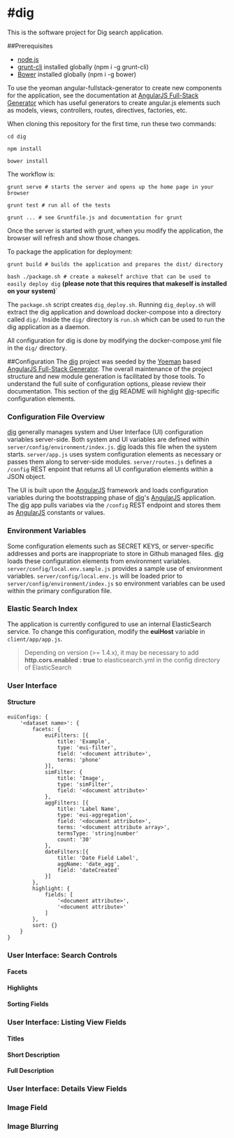 #dig
=========

This is the software project for Dig search application.

##Prerequisites
- [node.js]
- [grunt-cli] installed globally (npm i -g grunt-cli)
- [Bower] installed globally (npm i -g bower)

To use the yeoman angular-fullstack-generator to create new components for
the application, see the documentation at 
[AngularJS Full-Stack Generator] which has useful generators to
create angular.js elements such as models, views, controllers, routes, 
directives, factories, etc.

When cloning this repository for the first time, run these two commands:

  `cd dig`
  
  `npm install`

  `bower install`

The workflow is:
  
  `grunt serve # starts the server and opens up the home page in your browser`

  `grunt test # run all of the tests`

  `grunt ... # see Gruntfile.js and documentation for grunt`

Once the server is started with grunt, when you modify the
application, the browser will refresh and show those changes.


To package the application for deployment:

  `grunt build # builds the application and prepares the dist/ directory`

  `bash ./package.sh # create a makeself archive that can be used to easily deploy dig` **(please note that this requires that makeself is installed on your system)**`

The `package.sh` script creates `dig_deploy.sh`.  Running `dig_deploy.sh` will extract the dig application and download docker-compose into a directory called `dig/`.  Inside the `dig/` directory is `run.sh` which can be used to run the dig application as a daemon.

All configuration for dig is done by modifying the docker-compose.yml file in the `dig/` directory.


##Configuration
The [dig] project was seeded by the [Yoeman] based [AngularJS Full-Stack Generator]. The overall maintenance of the project structure and new module generation is facilitated by those tools.  To understand the full suite of configuration options, please review their documentation.  This section of the [dig] README will highlight [dig]-specific configuration elements.

### Configuration File Overview
[dig] generally manages system and User Interface (UI) configuration variables server-side.  Both system and UI variables are defined within `server/config/environment/index.js`.  [dig] loads this file when the system starts.  `server/app.js` uses system configuration elements as necessary or passes them along to server-side modules. `server/routes.js` defines a `/config` REST enpoint that returns all UI configuration elements within a JSON object.

The UI is built upon the [AngularJS] framework and loads configuration variables during the bootstrapping phase of [dig]'s [AngularJS] application.  The [dig] app pulls variabes via the `/config` REST endpoint and stores them as [AngularJS] constants or values.

### Environment Variables

Some configuration elements such as SECRET KEYS, or server-specific addresses and ports are inappropriate to store in Github managed files.  [dig] loads these configuration elements from environment variables.  `server/config/local.env.sample.js` provides a sample use of environment variables.  `server/config/local.env.js` will be loaded prior to `server/config/environment/index.js` so environment variables can be used within the primary configuration file.

### Elastic Search Index
The application is currently configured to use an internal ElasticSearch service.  To change this configuration, modify the **euiHost** variable in `client/app/app.js`.

>Depending on version (>= 1.4.x), it may be necessary to add **http.cors.enabled : true** to elasticsearch.yml in the config directory of ElasticSearch

### User Interface
#### Structure

    euiConfigs: {
        '<dataset name>': {
            facets: {
                euiFilters: [{
                    title: 'Example',
                    type: 'eui-filter',
                    field: '<document attribute>',
                    terms: 'phone'
                }],
                simFilter: {
                    title: 'Image',
                    type: 'simFilter',
                    field: '<document attribute>'
                },
                aggFilters: [{
                    title: 'Label Name',
                    type: 'eui-aggregation',
                    field: '<document attribute>',
                    terms: '<document attribute array>',
                    termsType: 'string|number'
                    count: '30'
                },
                dateFilters:[{
                    title: 'Date Field Label',
                    aggName: 'date_agg',
                    field: 'dateCreated'
                }]
            },
            highlight: {
                fields: [
                    '<document attribute>',
                    '<document attribute>'
                ]
            },
            sort: {}
        }
    }

### User Interface: Search Controls

#### Facets

#### Highlights

#### Sorting Fields

### User Interface: Listing View Fields

#### Titles

#### Short Description

#### Full Description

### User Interface: Details View Fields

### Image Field

### Image Blurring

[AngularJS]: https://www.angularjs.org/
[AngularJS Full-Stack Generator]: https://github.com/DaftMonk/generator-angular-fullstack
[Bower]: http://bower.io/
[dig]: https://github.com/NextCenturyCorporation/dig
[grunt-cli]: https://github.com/gruntjs/grunt-cli
[node.js]: https://nodejs.org/
[Yoeman]: http://yeoman.io/